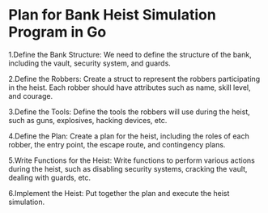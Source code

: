 # Plan for Bank Heist Simulation Program in Go

1.Define the Bank Structure:
We need to define the structure of the bank, including the vault, security system, and guards.

2.Define the Robbers:
Create a struct to represent the robbers participating in the heist. Each robber should have attributes such as name, skill level, and courage.

3.Define the Tools:
Define the tools the robbers will use during the heist, such as guns, explosives, hacking devices, etc.

4.Define the Plan:
Create a plan for the heist, including the roles of each robber, the entry point, the escape route, and contingency plans.

5.Write Functions for the Heist:
Write functions to perform various actions during the heist, such as disabling security systems, cracking the vault, dealing with guards, etc.

6.Implement the Heist:
Put together the plan and execute the heist simulation.